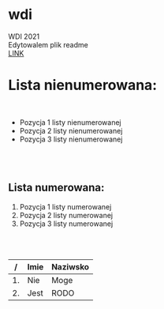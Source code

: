 # wdi
WDI 2021 </br>
Edytowalem plik readme </br>
<a href="google.com">LINK</a> </b>
<h1>Lista nienumerowana: </h1></br>
<ul id="lista">
  <li>Pozycja 1 listy nienumerowanej</li>
  <li>Pozycja 2 listy nienumerowanej</li>
  <li>Pozycja 3 listy nienumerowanej</li>
</ul> </br> </br>
<h2>Lista numerowana:</h2>
<ol id="lista">
  <li>Pozycja 1 listy numerowanej</li>
  <li>Pozycja 2 listy numerowanej</li>
  <li>Pozycja 3 listy numerowanej</li>
</ol> </br> </br>

/| Imie | Naziwsko
---|------|-------
1. |Nie|Moge
2. |Jest|RODO
